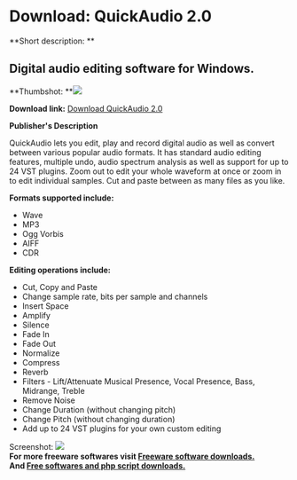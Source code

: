 # Download: QuickAudio 2.0

**Short description: **

## Digital audio editing software for Windows.

  
**Thumbshot: **![](http://www.freewarefiles.com/screenshot/quickaudio2_md.gif)   
  
**Download link:** [Download QuickAudio 2.0](http://freesoftwares.boysofts.com/QuickAudio_program_35588.html)  
  

**Publisher's Description**  
  

QuickAudio lets you edit, play and record digital audio as well as convert
between various popular audio formats. It has standard audio editing features,
multiple undo, audio spectrum analysis as well as support for up to 24 VST
plugins. Zoom out to edit your whole waveform at once or zoom in to edit
individual samples. Cut and paste between as many files as you like.

**Formats supported include:**

  * Wave 
  * MP3 
  * Ogg Vorbis 
  * AIFF 
  * CDR 

**Editing operations include:**

  * Cut, Copy and Paste 
  * Change sample rate, bits per sample and channels 
  * Insert Space 
  * Amplify 
  * Silence 
  * Fade In 
  * Fade Out 
  * Normalize 
  * Compress 
  * Reverb 
  * Filters - Lift/Attenuate Musical Presence, Vocal Presence, Bass, Midrange, Treble 
  * Remove Noise 
  * Change Duration (without changing pitch) 
  * Change Pitch (without changing duration) 
  * Add up to 24 VST plugins for your own custom editing 

  
  
Screenshot: ![](http://www.freewarefiles.com/screenshot/quickaudio2.gif)  
**For more freeware softwares visit [Freeware software downloads.](http://freesoftwares.boysofts.com/)**   
**And [Free softwares and php script downloads.](http://www.boysofts.com/)**

